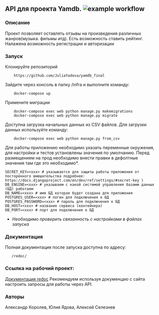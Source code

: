 ## API  для проекта Yamdb. ![example workflow](https://github.com/JuliaYadova/yamdb_final/actions/workflows/yamdb_workflow.yml/badge.svg)
### Описание
Проект позволяет оставлять отзывы на произведения различных жанров(музыка. фильмы итд). Есть возможность ставить рейтинг. Налажена возможность регистрации и авторизации

### Запуск
Клонируйте репозиторий
```
    https://github.com/JuliaYadova/yamdb_final
```
Зайдите через консоль в папку /infra  и выполните команду:
```
    docker-compose up
```
Примените миграции
```
    docker-compose exec web python manage.py makemigrations
    docker-compose exec web python manage.py migrate 
```
Доступна загрузка начальных данных из CSV файлов.
Для загрузки данных используйте команду:
```
    docker-compose exec web python manage.py from_csv
```
Для работы приложению необходимо указать переменные окружения, для настройки и тестов установлены значения по умолчанию.
Перед размещением на прод необходимо внести правки в дефолтные значения там где это необходимо*.
```
SECRET_KEY=<xxx> # указывается для защиты работы приложения от посторенного вмешательства подробнее: https://docs.djangoproject.com/en/dev/ref/settings/#secret-key )
DB_ENGINE=<xxx> # указываем с какой системой управления базами данных (БД) работаем
DB_NAME=<xxx> # имя БД которая будет создана для приложения
POSTGRES_USER=<xxx> # логин для подключения к БД
POSTGRES_PASSWORD=<xxx> # пароль для подключения к БД
DB_HOST=<xxx> # название сервиса (контейнера)
DB_PORT=<xxx> # порт для подключения к БД 
```
* *Необходимо проверить связанность с настройками в файлах запуска*
### Документация
Полная документация после запуска доступна по адресу:
```
   /redoc/
```
### Ссылка на рабочий проект:
[Документация redoc](http://178.154.194.146/redoc/ "Проект работает по API.")
Рекомендуем используя докуменцаю с сайта настроить запросы для работы через API.
### Авторы
Александр Королев, Юлия Ядова, Алексей Селезнев
